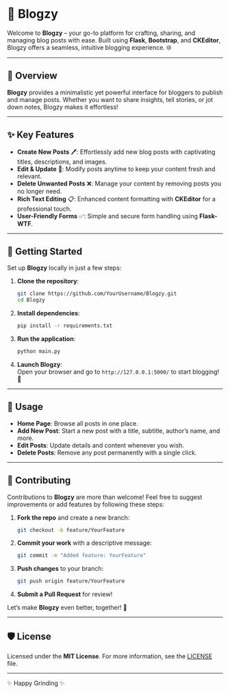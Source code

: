 # 📝 Blogzy

Welcome to **Blogzy** – your go-to platform for crafting, sharing, and managing blog posts with ease. Built using **Flask**, **Bootstrap**, and **CKEditor**, Blogzy offers a seamless, intuitive blogging experience. 🌐

---

## 📌 Overview

**Blogzy** provides a minimalistic yet powerful interface for bloggers to publish and manage posts. Whether you want to share insights, tell stories, or jot down notes, Blogzy makes it effortless!

---

## ✨ Key Features

- **Create New Posts** 🖊️: Effortlessly add new blog posts with captivating titles, descriptions, and images.
- **Edit & Update** 🔄: Modify posts anytime to keep your content fresh and relevant.
- **Delete Unwanted Posts** ❌: Manage your content by removing posts you no longer need.
- **Rich Text Editing** 📋: Enhanced content formatting with **CKEditor** for a professional touch.
- **User-Friendly Forms** ✅: Simple and secure form handling using **Flask-WTF**.

---

## 🚀 Getting Started

Set up **Blogzy** locally in just a few steps:

1. **Clone the repository**:
   ```bash
   git clone https://github.com/YourUsername/Blogzy.git
   cd Blogzy
   ```

2. **Install dependencies**:
   ```bash
   pip install -r requirements.txt
   ```

3. **Run the application**:
   ```bash
   python main.py
   ```

4. **Launch Blogzy**:  
   Open your browser and go to `http://127.0.0.1:5000/` to start blogging! 🌟

---

## 🎉 Usage

- **Home Page**: Browse all posts in one place.
- **Add New Post**: Start a new post with a title, subtitle, author’s name, and more.
- **Edit Posts**: Update details and content whenever you wish.
- **Delete Posts**: Remove any post permanently with a single click.

---

## 🤲 Contributing

Contributions to **Blogzy** are more than welcome! Feel free to suggest improvements or add features by following these steps:

1. **Fork the repo** and create a new branch:
   ```bash
   git checkout -b feature/YourFeature
   ```
2. **Commit your work** with a descriptive message:
   ```bash
   git commit -m "Added feature: YourFeature"
   ```
3. **Push changes** to your branch:
   ```bash
   git push origin feature/YourFeature
   ```
4. **Submit a Pull Request** for review!

Let’s make **Blogzy** even better, together! 💪

---

## 🛡️ License

Licensed under the **MIT License**. For more information, see the [LICENSE](LICENSE) file.

---
✨ Happy Grinding ✨

